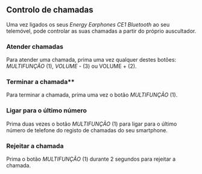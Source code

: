 ## Controlo de chamadas

Uma vez ligados os seus *Energy Earphones CE1 Bluetooth* ao seu telemóvel, pode controlar as suas chamadas a partir do próprio auscultador.

### Atender chamadas
Para atender uma chamada, prima uma vez qualquer destes botões: *MULTIFUNÇÃO* (1), *VOLUME -* (3) ou VOLUME + (2).

### Terminar a chamada**
Para terminar a chamada, prima uma vez o botão *MULTIFUNÇÃO* (1).

### Ligar para o último número
Prima duas vezes o botão *MULTIFUNÇÃO* (1) para ligar para o último número de telefone do registo de chamadas do seu smartphone.

### Rejeitar a chamada
Prima o botão *MULTIFUNÇÃO* (1) durante 2 segundos para rejeitar a chamada.


